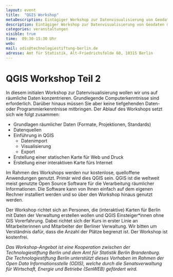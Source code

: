 ```yaml
---
layout: event
title:  "QGIS Workshop"
metaDescription: Eintägiger Workshop zur Datenvisualisierung von Geodaten mit der Open Source Software QGIS.
description: Eintägiger Workshop zur Datenvisualisierung von Geodaten mit der Open Source Software QGIS.
categories: veranstaltungen
visible: true
time:  09:30-15:30 Uhr 
web: 
mail: odis@technologiestiftung-berlin.de
adresse: Amt für Statistik, Alt-Friedrichsfelde 60, 10315 Berlin
---
```


# QGIS Workshop Teil 2

In diesem initialen Workshop zur Datenvisualisierung wollen wir uns auf räumliche Daten konzentrieren. Grundlegende Computerkenntnisse sind erforderlich. Darüber hinaus müssen Sie aber keine tiefgehenden Daten- oder Programmierkenntnisse mitbringen. Der Ablauf des Workshops setzt sich wie folgt zusammen:

- Grundlagen räumlicher Daten (Formate, Projektionen, Standards)
- Datenquellen
- Einführung in QGIS
    - Datenimport
    - Visualisierung
    - Export
- Erstellung einer statischen Karte für Web und Druck
- Erstellung einer interaktiven Karte fürs Internet

Im Rahmen des Workshops werden nur kostenlose, quelloffene Anwendungen genutzt. Primär wird dies QGIS sein. QGIS ist die weltweit meist genutzte Open Source Software für die Verarbeitung räumlicher Informationen. Die Software kann von Ihnen einfach auf dem eigenen Rechner installiert werden und so über den Workshop hinaus genutzt werden.

Der Workshop richtet sich an Personen, die (interaktive) Karten für Berlin mit Daten der Verwaltung erstellen wollen und QGIS Einsteiger*innen ohne GIS Vorerfahrung. 
Dabei richtet sich der Kurs in erster Linie an Mitarbeiterinnen und Mitarbeiter der Berliner Verwaltung. Wir bitten um Verständnis dafür, dass die Anzahl der Plätze begrenzt ist.
Der Workshop ist kostenfrei.

*Das Workshop-Angebot ist eine Kooperation zwischen der Technologiestiftung Berlin und dem Amt für Statistik Berlin Brandenburg. Die Technologiestiftung Berlin unterstützt dieses Vorhaben im Rahmen der Open Data Informationsstelle (ODIS), welche durch die Senatsverwaltung für Wirtschaft, Energie und Betriebe (SenWEB) gefördert wird.*
